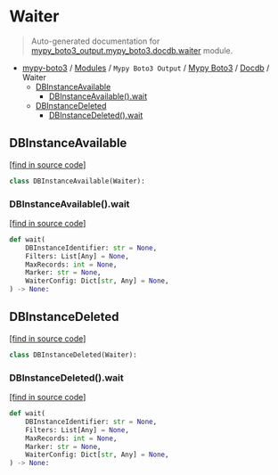 # Waiter

> Auto-generated documentation for [mypy_boto3_output.mypy_boto3.docdb.waiter](https://github.com/vemel/mypy_boto3/blob/master/mypy_boto3_output/mypy_boto3/docdb/waiter.py) module.

- [mypy-boto3](../../../README.md#mypy_boto3) / [Modules](../../../MODULES.md#mypy-boto3-modules) / `Mypy Boto3 Output` / [Mypy Boto3](../index.md#mypy-boto3) / [Docdb](index.md#docdb) / Waiter
    - [DBInstanceAvailable](#dbinstanceavailable)
        - [DBInstanceAvailable().wait](#dbinstanceavailablewait)
    - [DBInstanceDeleted](#dbinstancedeleted)
        - [DBInstanceDeleted().wait](#dbinstancedeletedwait)

## DBInstanceAvailable

[[find in source code]](https://github.com/vemel/mypy_boto3/blob/master/mypy_boto3_output/mypy_boto3/docdb/waiter.py#L10)

```python
class DBInstanceAvailable(Waiter):
```

### DBInstanceAvailable().wait

[[find in source code]](https://github.com/vemel/mypy_boto3/blob/master/mypy_boto3_output/mypy_boto3/docdb/waiter.py#L13)

```python
def wait(
    DBInstanceIdentifier: str = None,
    Filters: List[Any] = None,
    MaxRecords: int = None,
    Marker: str = None,
    WaiterConfig: Dict[str, Any] = None,
) -> None:
```

## DBInstanceDeleted

[[find in source code]](https://github.com/vemel/mypy_boto3/blob/master/mypy_boto3_output/mypy_boto3/docdb/waiter.py#L24)

```python
class DBInstanceDeleted(Waiter):
```

### DBInstanceDeleted().wait

[[find in source code]](https://github.com/vemel/mypy_boto3/blob/master/mypy_boto3_output/mypy_boto3/docdb/waiter.py#L27)

```python
def wait(
    DBInstanceIdentifier: str = None,
    Filters: List[Any] = None,
    MaxRecords: int = None,
    Marker: str = None,
    WaiterConfig: Dict[str, Any] = None,
) -> None:
```
